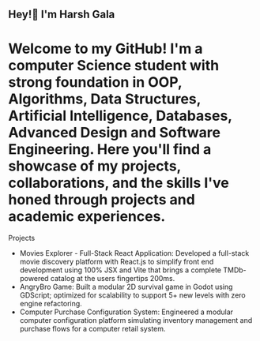 ## Hey!👋 I'm Harsh Gala

# Welcome to my GitHub! I'm a computer Science student with strong foundation in OOP, Algorithms, Data Structures, Artificial Intelligence, Databases, Advanced Design and Software Engineering. Here you'll find a showcase of my projects, collaborations, and the skills I've honed through projects and academic experiences.

Projects
- Movies Explorer - Full-Stack React Application: Developed a full-stack movie discovery platform with React.js to simplify front end development using 100% JSX and Vite that brings a complete TMDb-powered catalog at the users fingertips 200ms.
- AngryBro Game: Built a modular 2D survival game in Godot using GDScript; optimized for scalability to support 5+ new levels with
zero engine refactoring.
- Computer Purchase Configuration System: Engineered a modular computer configuration platform simulating inventory management and purchase flows for a
computer retail system.
<!--
**hmg2002/hmg2002** is a ✨ _special_ ✨ repository because its `README.md` (this file) appears on your GitHub profile.

Here are some ideas to get you started:

- 🔭 I’m currently working on ...
- 🌱 I’m currently learning ...
- 👯 I’m looking to collaborate on ...
- 🤔 I’m looking for help with ...
- 💬 Ask me about ...
- 📫 How to reach me: ...
- 😄 Pronouns: ...
- ⚡ Fun fact: ...
-->
